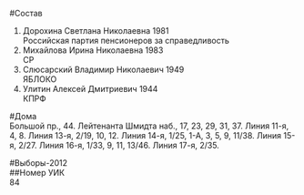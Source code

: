 #Состав  
1. Дорохина Светлана Николаевна 1981  
    Российская партия пенсионеров за справедливость  
2. Михайлова Ирина Николаевна 1983  
    СР  
3. Слюсарский Владимир Николаевич 1949  
    ЯБЛОКО  
4. Улитин Алексей Дмитриевич 1944  
    КПРФ  
  
#Дома  
Большой пр.,   44. Лейтенанта Шмидта наб.,     17, 23, 29, 31, 37. Линия 11-я,      4, 8. Линия 13-я,      2/19, 10, 12. Линия 14-я,      1/25, 1-А, 3, 5, 9, 11/38. Линия 15-я,    2/27. Линия 16-я,      1/33, 9, 11, 13/46. Линия 17-я,    2/35.  
  
#Выборы-2012  
##Номер УИК  
84  

